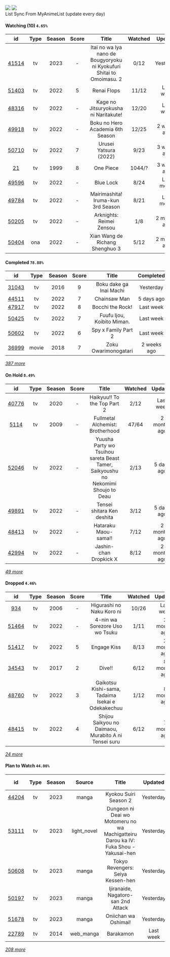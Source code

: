 [![](https://img.shields.io/badge/MyAnimeList-2E51A2?logo=MyAnimeList&logoColor=FFFFFF&style=flat)](https://myanimelist.net/profile/Faelayis)
[![](https://img.shields.io/badge/Anilist-02A9FF?logo=AniList&logoColor=FFFFFF&style=flat)](https://anilist.co/user/Faelayis/)<br>
List Sync From MyAnimeList (update every day)

#### Watching (10) ``4.65%``

|                      id                      | Type | Season | Score |                                 Title                                 | Watched |    Updated   | Start Date |
| :------------------------------------------: | :--: | :----: | :---: | :-------------------------------------------------------------------: | :-----: | :----------: | :--------: |
| [41514](https://myanimelist.net/anime/41514) |  tv  |  2023  |   -   | Itai no wa Iya nano de Bougyoryoku ni Kyokufuri Shitai to Omoimasu. 2 |   0/12  |   Yesterday  | 01/05/2023 |
| [51403](https://myanimelist.net/anime/51403) |  tv  |  2022  |   5   |                              Renai Flops                              |  11/12  |   Last week  | 10/27/2022 |
| [48316](https://myanimelist.net/anime/48316) |  tv  |  2022  |   -   |                  Kage no Jitsuryokusha ni Naritakute!                 |  12/20  |   Last week  | 10/06/2022 |
| [49918](https://myanimelist.net/anime/49918) |  tv  |  2022  |   -   |                    Boku no Hero Academia 6th Season                   |  12/25  |  2 weeks ago | 10/02/2022 |
| [50710](https://myanimelist.net/anime/50710) |  tv  |  2022  |   7   |                         Urusei Yatsura (2022)                         |   9/23  |  3 weeks ago | 10/14/2022 |
|    [21](https://myanimelist.net/anime/21)    |  tv  |  1999  |   8   |                               One Piece                               |  1044/? |  3 weeks ago | 01/01/2013 |
| [49596](https://myanimelist.net/anime/49596) |  tv  |  2022  |   -   |                               Blue Lock                               |   8/24  |  Last month  | 10/16/2022 |
| [49784](https://myanimelist.net/anime/49784) |  tv  |  2022  |   -   |                   Mairimashita! Iruma-kun 3rd Season                  |   8/21  |  Last month  | 10/09/2022 |
| [50205](https://myanimelist.net/anime/50205) |  tv  |  2022  |   -   |                        Arknights: Reimei Zensou                       |   1/8   | 2 months ago | 11/06/2022 |
| [50404](https://myanimelist.net/anime/50404) |  ona |  2022  |   -   |                    Xian Wang de Richang Shenghuo 3                    |   5/12  | 2 months ago | 10/03/2022 |

*[](https://github.com/Faelayis/MyAnimeList-History/blob/master/List/Anime/watching.md)*

#### Completed ``78.88%``

|                      id                      |   Type  | Season | Score |                                                   Title                                                   |   Completed   | Start Date | Finish Date |
| :------------------------------------------: | :-----: | :----: | :---: | :-------------------------------------------------------------------------------------------------------: | :-----------: | :--------: | :---------: |
| [31043](https://myanimelist.net/anime/31043) |    tv   |  2016  |   9   |                                          Boku dake ga Inai Machi                                          |   Yesterday   | 01/02/2023 |  01/02/2023 |
| [44511](https://myanimelist.net/anime/44511) |    tv   |  2022  |   7   |                                                Chainsaw Man                                               |   5 days ago  | 10/13/2022 |  12/29/2022 |
| [47917](https://myanimelist.net/anime/47917) |    tv   |  2022  |   8   |                                              Bocchi the Rock!                                             |   Last week   | 12/20/2022 |  12/27/2022 |
| [50425](https://myanimelist.net/anime/50425) |    tv   |  2022  |   7   |                                         Fuufu Ijou, Koibito Miman.                                        |   Last week   | 10/24/2022 |  12/27/2022 |
| [50602](https://myanimelist.net/anime/50602) |    tv   |  2022  |   6   |                                            Spy x Family Part 2                                            |   Last week   | 10/02/2022 |  12/27/2022 |
| [36999](https://myanimelist.net/anime/36999) |  movie  |  2018  |   7   |                                            Zoku Owarimonogatari                                           |  2 weeks ago  | 12/14/2022 |  12/19/2022 |


*[387 more](https://github.com/Faelayis/MyAnimeList-History/blob/master/List/Anime/completed.md)*

#### On Hold ``8.49%``

|                      id                      |   Type  | Season | Score |                                       Title                                       | Watched |    Updated    | Start Date |
| :------------------------------------------: | :-----: | :----: | :---: | :-------------------------------------------------------------------------------: | :-----: | :-----------: | :--------: |
| [40776](https://myanimelist.net/anime/40776) |    tv   |  2020  |   -   |                            Haikyuu!! To the Top Part 2                            |   2/12  |   Last week   | 11/12/2022 |
|  [5114](https://myanimelist.net/anime/5114)  |    tv   |  2009  |   -   |                          Fullmetal Alchemist: Brotherhood                         |  47/64  |  2 months ago | 10/07/2022 |
| [52046](https://myanimelist.net/anime/52046) |    tv   |  2022  |   -   | Yuusha Party wo Tsuihou sareta Beast Tamer, Saikyoushu no Nekomimi Shoujo to Deau |   2/13  |   5 days ago  | 10/05/2022 |
| [49891](https://myanimelist.net/anime/49891) |    tv   |  2022  |   -   |                             Tensei shitara Ken deshita                            |   3/12  |   5 days ago  | 09/30/2022 |
| [48413](https://myanimelist.net/anime/48413) |    tv   |  2022  |   -   |                                Hataraku Maou-sama!!                               |   7/12  |  2 months ago | 07/15/2022 |
| [42994](https://myanimelist.net/anime/42994) |    tv   |  2022  |   -   |                               Jashin-chan Dropkick X                              |   8/12  |  2 months ago | 07/15/2022 |


*[49 more](https://github.com/Faelayis/MyAnimeList-History/blob/master/List/Anime/on_hold.md)*

#### Dropped ``4.46%``

|                      id                      | Type | Season | Score |                                     Title                                    | Watched |    Updated   | Start Date |
| :------------------------------------------: | :--: | :----: | :---: | :--------------------------------------------------------------------------: | :-----: | :----------: | :--------: |
|   [934](https://myanimelist.net/anime/934)   |  tv  |  2006  |   -   |                           Higurashi no Naku Koro ni                          |  10/26  |   Last week  | 12/23/2022 |
| [51464](https://myanimelist.net/anime/51464) |  tv  |  2022  |   -   |                        4-nin wa Sorezore Uso wo Tsuku                        |   1/11  | 2 months ago | 10/16/2022 |
| [51417](https://myanimelist.net/anime/51417) |  tv  |  2022  |   5   |                                  Engage Kiss                                 |   8/13  | 2 months ago | 07/03/2022 |
| [34543](https://myanimelist.net/anime/34543) |  tv  |  2017  |   2   |                                    Dive!!                                    |   6/12  | 8 months ago | 05/03/2022 |
| [48760](https://myanimelist.net/anime/48760) |  tv  |  2022  |   3   |               Gaikotsu Kishi-sama, Tadaima Isekai e Odekakechuu              |   1/12  | 8 months ago | 04/12/2022 |
| [48415](https://myanimelist.net/anime/48415) |  tv  |  2022  |   4   |             Shijou Saikyou no Daimaou, Murabito A ni Tensei suru             |   6/12  | 7 months ago | 04/08/2022 |


*[24 more](https://github.com/Faelayis/MyAnimeList-History/blob/master/List/Anime/dropped.md)*

#### Plan to Watch ``44.06%``

|                      id                      |   Type  | Season |    Source    |                                                     Title                                                    |    Updated    | Plan Start Date |
| :------------------------------------------: | :-----: | :----: | :----------: | :----------------------------------------------------------------------------------------------------------: | :-----------: | :-------------: |
| [44204](https://myanimelist.net/anime/44204) |    tv   |  2023  |     manga    |                                             Kyokou Suiri Season 2                                            |   Yesterday   |    01/09/2023   |
| [53111](https://myanimelist.net/anime/53111) |    tv   |  2023  |  light_novel |             Dungeon ni Deai wo Motomeru no wa Machigatteiru Darou ka IV: Fuka Shou - Yakusai-hen             |   Yesterday   |    01/05/2023   |
| [50608](https://myanimelist.net/anime/50608) |    tv   |  2023  |     manga    |                                       Tokyo Revengers: Seiya Kessen-hen                                      |   Yesterday   |    01/08/2023   |
| [50197](https://myanimelist.net/anime/50197) |    tv   |  2023  |     manga    |                                      Ijiranaide, Nagatoro-san 2nd Attack                                     |   Yesterday   |    01/08/2023   |
| [51678](https://myanimelist.net/anime/51678) |    tv   |  2023  |     manga    |                                             Oniichan wa Oshimai!                                             |   Yesterday   |    01/05/2023   |
| [22789](https://myanimelist.net/anime/22789) |    tv   |  2014  |   web_manga  |                                                   Barakamon                                                  |   Last week   |        -        |


*[208 more](https://github.com/Faelayis/MyAnimeList-History/blob/master/List/Anime/plan_to_watch.md)*
